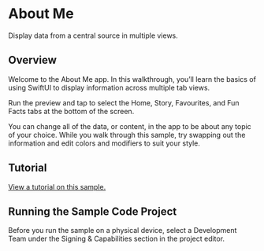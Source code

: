 # About Me

Display data from a central source in multiple views.

## Overview

Welcome to the About Me app. In this walkthrough, you’ll learn the basics of using SwiftUI to display information across multiple tab views.

Run the preview and tap to select the Home, Story, Favourites, and Fun Facts tabs at the bottom of the screen.

You can change all of the data, or content, in the app to be about any topic of your choice. While you walk through this sample, try swapping out the information and edit colors and modifiers to suit your style.

## Tutorial

[View a tutorial on this sample.](doc://com.apple.documentation/tutorials/sample-apps/AboutMe)

## Running the Sample Code Project

Before you run the sample on a physical device, select a Development Team under the Signing & Capabilities section in the project editor.
